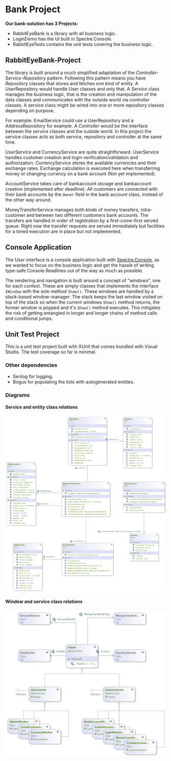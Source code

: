 # Bank Project

**Our bank-solution has 3 Projects:**
- RabbitEyeBank is a library with all business logic.
- LoginDemo has the UI built in Spectre.Console.
- RabbitEyeTests contains the unit tests covering the business logic.

## RabbitEyeBank-Project

The library is built around a much simplified adaptation of the _Controller-Service-Repository_ pattern. Following this pattern means you have _Repository_ classes that stores and fetches one kind of entity. A UserRepository would handle User classes and only that. A _Service_ class manages the business logic, that is the creation and manipulation of the data classes and communicates with the outside world via controller classes. A service class might be wired into one or more repository classes depending on purpose. 

For example: EmailService could use a UserRepository and a AddressRepository for example. A _Controller_ would be the interface between the service classes and the outside world.
In this project the service classes acts as both service, repository and controller at the same time.

UserService and CurrencyService are quite straightforward. UserService handles customer creation and login verification/validation and authorization. CurrencyService stores the available currencies and their exchange rates. Exchange calculation is executed here when transferring money or changing currency on a bank account (Not yet implemented).

AccountService takes care of bankaccount storage and bankaccount creation (implemented after deadline).
All customers are connected with their bank accounts by the `Owner` field in the bank account class, instead of the other way around.

MoneyTransferService manages both kinds of money transfers, intra-customer and between two different customers bank accounts. The transfers are handled in order of registration by a first-come-first served queue. Right now the transfer requests are served immediately but facilities for a timed execution are in place but not implemented.

## Console Application

The User interface is a console application built with [Spectre.Console](https://spectreconsole.net/), as we wanted to focus on the business logic and get the hassle of writing type-safe Console.Readlines out of the way as much as possible.

The rendering and navigation is built around a concept of "windows", one for each context. These are simply classes that implements the interface `IWindow` with the sole method `Show()`. These windows are handled by a stack-based window-manager. The stack keeps the last window visited on top of the stack so when the current windows `Show()` method returns, the former window is popped and it's `Show()` method executes. This mitigates the risk of getting entangled in longer and longer chains of method calls and conditional jumps.

## Unit Test Project

This is a unit test project built with XUnit that comes bundled with Visual Studio. The test coverage so far is minimal.

### Other dependencies
- Serilog for logging.
- Bogus for populating the lists with autogenerated entities.

### Diagrams

#### Service and entity class relations
![Image of service and entity classes](Services_and_Entities.png)

#### Window and service class relations
![Image of window and service classes](Windows_and_Services.png)
